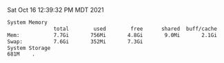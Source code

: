 Sat Oct 16 12:39:32 PM MDT 2021
```bash
System Memory
               total        used        free      shared  buff/cache   available
Mem:           7.7Gi       756Mi       4.8Gi       9.0Mi       2.1Gi       6.6Gi
Swap:          7.6Gi       352Mi       7.3Gi
System Storage
681M	.
```
